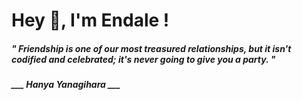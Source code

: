 <h1 title="head"> Hey 👋, I'm Endale !</h1>

**<h5><i>" Friendship is one of our most treasured relationships, but it isn't codified and celebrated; it's never going to give you a party. "</i></h5>**

*<b>___ Hanya Yanagihara ___</b>*
